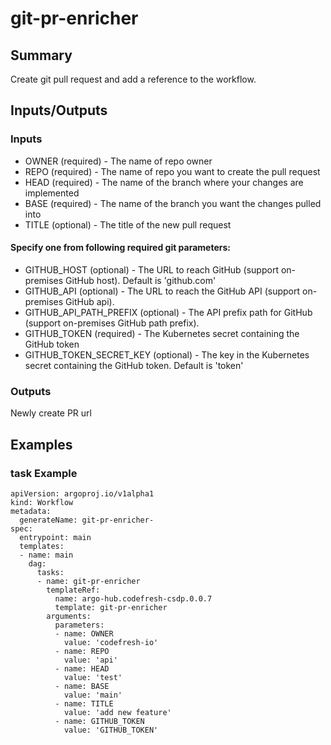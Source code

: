 # git-pr-enricher

## Summary
Create git pull request and add a reference to the workflow.

## Inputs/Outputs

### Inputs
* OWNER (required) - The name of repo owner
* REPO (required) - The name of repo you want to create the pull request
* HEAD (required) - The name of the branch where your changes are implemented
* BASE (required) - The name of the branch you want the changes pulled into
* TITLE (optional) - The title of the new pull request

#### Specify one from following required git parameters:
* GITHUB_HOST (optional) - The URL to reach GitHub (support on-premises GitHub host). Default is 'github.com'
* GITHUB_API (optional) - The URL to reach the GitHub API (support on-premises GitHub api).
* GITHUB_API_PATH_PREFIX (optional) - The API prefix path for GitHub (support on-premises GitHub path prefix).
* GITHUB_TOKEN (required) - The Kubernetes secret containing the GitHub token
* GITHUB_TOKEN_SECRET_KEY (optional) - The key in the Kubernetes secret containing the GitHub token. Default is 'token'


### Outputs
Newly create PR url

## Examples

### task Example
```
apiVersion: argoproj.io/v1alpha1
kind: Workflow
metadata:
  generateName: git-pr-enricher-
spec:
  entrypoint: main
  templates:
  - name: main
    dag:
      tasks:
      - name: git-pr-enricher
        templateRef:
          name: argo-hub.codefresh-csdp.0.0.7
          template: git-pr-enricher
        arguments:
          parameters:
          - name: OWNER
            value: 'codefresh-io'
          - name: REPO
            value: 'api'
          - name: HEAD
            value: 'test'
          - name: BASE
            value: 'main'
          - name: TITLE
            value: 'add new feature'
          - name: GITHUB_TOKEN
            value: 'GITHUB_TOKEN'
```
